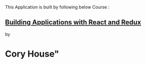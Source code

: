 This Application is built by following below Course :
<h2><a href="https://app.pluralsight.com/library/courses/react-redux-react-router-es6/table-of-contents">Building Applications with React and Redux</a></h2> by <h1>Cory House"</h1>
